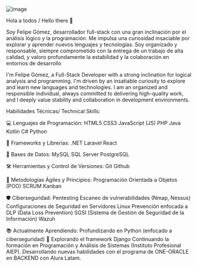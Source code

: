 ![image](https://github.com/user-attachments/assets/efd9e2ec-c747-486b-b739-445c66e60a42)


Hola a todos / Hello there 👋

Soy Felipe Gómez, desarrollador full-stack con una gran inclinación por el análisis lógico y la programación. Me impulsa una curiosidad insaciable por explorar y aprender nuevos lenguajes y tecnologías. Soy organizado y responsable, siempre comprometido con la entrega de un trabajo de alta calidad, y valoro profundamente la estabilidad y la colaboración en entornos de desarrollo

I'm Felipe Gómez, a Full-Stack Developer with a strong inclination for logical analysis and programming. I'm driven by an insatiable curiosity to explore and learn new languages and technologies. I am an organized and responsible individual, always committed to delivering high-quality work, and I deeply value stability and collaboration in development environments.

Habilidades Técnicas/ Technical Skills:

💻 Lenguajes de Programación:
      HTML5
      CSS3
      JavaScript (JS)
      PHP
      Java
      Kotlin
      C#
      Python
      
🧱 Frameworks y Librerías:
      .NET
      Laravel
      React

💾 Bases de Datos:
      MySQL
      SQL Server
      PostgreSQL
      
🛠️ Herramientas y Control de Versiones:
      Git
      Github
      
🔄 Metodologías Ágiles y Principios:
      Programación Orientada a Objetos (POO)
      SCRUM
      Kanban
      
🛡️ Ciberseguridad:
      Pentesting
      Escaneo de vulnerabilidades (Nmap, Nessus)
      Configuraciones de Seguridad en Servidores Linux
      Prevención enfocada a DLP (Data Loss Prevention)
      SGSI (Sistema de Gestión de Seguridad de la Información)
      Wazuh    

📚 Actualmente Aprendiendo:
      Profundizando en Python (enfocado a ciberseguridad) 🐍
      Explorando el framework Django
      Continuando la formación en Programación y Análisis de Sistemas (Instituto Profesional AIEP).
      Desarrollando nuevas habilidades con el programa de ONE-ORACLE en BACKEND con Alura Latam.
